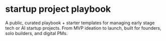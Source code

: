 # startup project playbook
A public, curated playbook + starter templates for managing early stage tech or AI startup projects. From MVP ideation to launch,  built for founders, solo builders, and digital PMs.
